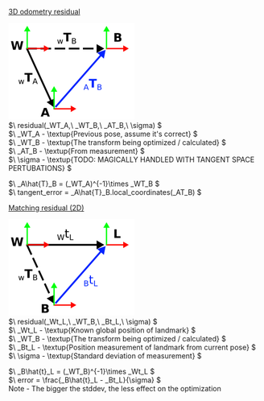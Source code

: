 <ins>3D odometry residual</ins>

![transforms](pngs/3D_odometry_residual.png)  
$\ residual(_WT_A,\ _WT_B,\ _AT_B,\ \sigma)  $  
$\ _WT_A - \textup{Previous pose, assume it's correct} $  
$\ _WT_B - \textup{The transform being optimized / calculated} $  
$\ _AT_B - \textup{From measurement} $  
$\ \sigma - \textup{TODO: MAGICALLY HANDLED WITH TANGENT SPACE PERTUBATIONS} $  

$\ _A\hat{T}_B = (_WT_A)^{-1}\times _WT_B  $  
$\ tangent\_error = _A\hat{T}_B.local\_coordinates(_AT_B) $

<ins>Matching residual (2D) </ins>  

![transforms](pngs/matching_residual.png)  
$\ residual(_Wt_L,\ _WT_B,\ _Bt_L,\ \sigma) $  
$\ _Wt_L - \textup{Known global position of landmark} $  
$\ _WT_B - \textup{The transform being optimized / calculated} $  
$\ _Bt_L - \textup{Position measurement of landmark from current pose} $  
$\ \sigma - \textup{Standard deviation of measurement} $  

$\ _B\hat{t}_L = (_WT_B)^{-1}\times _Wt_L $  
$\ error = \frac{_B\hat{t}_L - _Bt_L}{\sigma} $  
Note - The bigger the stddev, the less effect on the optimization
